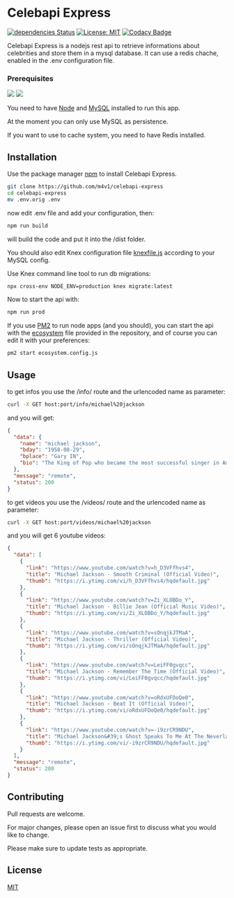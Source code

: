 # Celebapi Express

[![dependencies Status](https://david-dm.org/m4v1/celebapi-express/status.svg)](https://david-dm.org/m4v1/celebapi-express) [![License: MIT](https://img.shields.io/badge/License-MIT-blue.svg)](LICENSE) [![Codacy Badge](https://api.codacy.com/project/badge/Grade/d762343d85f04ba88d14fae35a1a9aa0)](https://www.codacy.com/manual/marco.vivi/celebapi-express?utm_source=github.com&amp;utm_medium=referral&amp;utm_content=m4v1/celebapi-express&amp;utm_campaign=Badge_Grade)

Celebapi Express is a nodejs rest api to retrieve informations about celebrities and store them in a mysql database. It can use a redis chache, enabled in the .env configuration file.

### Prerequisites

<img src="https://img.shields.io/badge/MySQL-5.7.0-blue" /> <img src="https://img.shields.io/badge/Node-12.0.0-blue" /> 

You need to have [Node](https://nodejs.org/en/download/) and [MySQL](https://dev.mysql.com/downloads/) installed to run this app.

At the moment you can only use MySQL as persistence.

If you want to use to cache system, you need to have Redis installed.

## Installation

Use the package manager [npm](https://www.npmjs.com/get-npm) to install Celebapi Express.

```bash
git clone https://github.com/m4v1/celebapi-express
cd celebapi-express
mv .env.orig .env
```

now edit .env file and add your configuration, then:

```bash
npm run build
```

will build the code and put it into the /dist folder.

You should also edit Knex configuration file [knexfile.js](https://github.com/m4v1/celebapi-express/blob/master/knexfile.js) according to your MySQL config.

Use Knex command line tool to run db migrations:

```bash
npx cross-env NODE_ENV=production knex migrate:latest
```

Now to start the api with:

```bash
npm run prod
```

If you use [PM2](https://pm2.keymetrics.io/) to run node apps (and you should), you can start the api with the [ecosystem](https://github.com/m4v1/celebapi-express/blob/master/ecosystem.config.js) file provided in the repository, and of course you can edit it with your preferences:

```bash
pm2 start ecosystem.config.js
```

## Usage

to get infos you use the /info/ route and the urlencoded name as parameter:

```bash
curl -X GET host:port/info/michael%20jackson
```

and you will get:

```json
{
  "data": {
    "name": "michael jackson",
    "bday": "1958-08-29",
    "bplace": "Gary IN",
    "bio": "The King of Pop who became the most successful singer in American history etc."
  },
  "message": "remote",
  "status": 200
}
```

to get videos you use the /videos/ route and the urlencoded name as parameter:

```bash
curl -X GET host:port/videos/michael%20jackson
```

and you will get 6 youtube videos:

```json
{
  "data": [
    {
      "link": "https://www.youtube.com/watch?v=h_D3VFfhvs4",
      "title": "Michael Jackson - Smooth Criminal (Official Video)",
      "thumb": "https://i.ytimg.com/vi/h_D3VFfhvs4/hqdefault.jpg"
    },
    {
      "link": "https://www.youtube.com/watch?v=Zi_XLOBDo_Y",
      "title": "Michael Jackson - Billie Jean (Official Music Video)",
      "thumb": "https://i.ytimg.com/vi/Zi_XLOBDo_Y/hqdefault.jpg"
    },
    {
      "link": "https://www.youtube.com/watch?v=sOnqjkJTMaA",
      "title": "Michael Jackson - Thriller (Official Video)",
      "thumb": "https://i.ytimg.com/vi/sOnqjkJTMaA/hqdefault.jpg"
    },
    {
      "link": "https://www.youtube.com/watch?v=LeiFF0gvqcc",
      "title": "Michael Jackson - Remember The Time (Official Video)",
      "thumb": "https://i.ytimg.com/vi/LeiFF0gvqcc/hqdefault.jpg"
    },
    {
      "link": "https://www.youtube.com/watch?v=oRdxUFDoQe0",
      "title": "Michael Jackson - Beat It (Official Video)",
      "thumb": "https://i.ytimg.com/vi/oRdxUFDoQe0/hqdefault.jpg"
    },
    {
      "link": "https://www.youtube.com/watch?v=-i9zrCR9NDU",
      "title": "Michael Jackson&#39;s Ghost Speaks To Me At The Neverland Ranch",
      "thumb": "https://i.ytimg.com/vi/-i9zrCR9NDU/hqdefault.jpg"
    }
  ],
  "message": "remote",
  "status": 200
}
```

## Contributing

Pull requests are welcome.

For major changes, please open an issue first to discuss what you would like to change.

Please make sure to update tests as appropriate.

## License

[MIT](https://github.com/m4v1/celebapi-express/blob/master/LICENSE)
